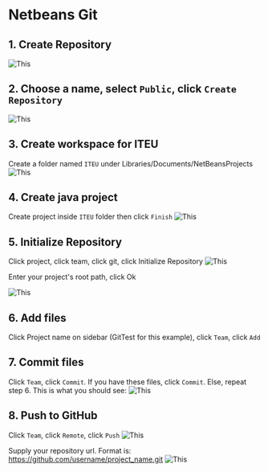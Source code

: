 # Netbeans Git

## 1. Create Repository
![This](https://raw.githubusercontent.com/edos4/iteu333a/master/assets/1.create_repo.png)


## 2. Choose a name, select `Public`, click `Create Repository`
![This](https://raw.githubusercontent.com/edos4/iteu333a/master/assets/2.name.png)


## 3. Create workspace for ITEU
Create a folder named `ITEU` under Libraries/Documents/NetBeansProjects
![This](https://raw.githubusercontent.com/edos4/iteu333a/master/assets/3.create_workspace.png)


## 4. Create java project
Create project inside `ITEU` folder then click `Finish`
![This](https://raw.githubusercontent.com/edos4/iteu333a/master/assets/4.create_project.png)


## 5. Initialize Repository
Click project, click team, click git, click Initialize Repository
![This](https://raw.githubusercontent.com/edos4/iteu333a/master/assets/5.initialize_repository.png)


Enter your project's root path, click Ok

![This](https://raw.githubusercontent.com/edos4/iteu333a/master/assets/6.initialize_repository_2.png)


## 6. Add files
Click Project name on sidebar (GitTest for this example), click `Team`, click `Add`

## 7. Commit files
Click `Team`, click `Commit`. If you have these files, click `Commit`. Else, repeat step 6. This is what you should see:
![This](https://raw.githubusercontent.com/edos4/iteu333a/master/assets/7.commit.png)

## 8. Push to GitHub
Click `Team`, click `Remote`, click `Push`
![This](https://raw.githubusercontent.com/edos4/iteu333a/master/assets/8.push.png)

Supply your repository url. Format is: https://github.com/username/project_name.git
![This](https://raw.githubusercontent.com/edos4/iteu333a/master/assets/8.push_2.png)
